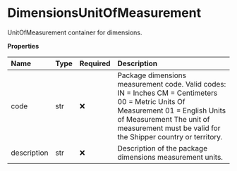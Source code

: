 # DimensionsUnitOfMeasurement

UnitOfMeasurement container for dimensions.

**Properties**

| Name        | Type | Required | Description                                                                                                                                                                                                                   |
| :---------- | :--- | :------- | :---------------------------------------------------------------------------------------------------------------------------------------------------------------------------------------------------------------------------- |
| code        | str  | ❌       | Package dimensions measurement code. Valid codes: IN = Inches CM = Centimeters 00 = Metric Units Of Measurement 01 = English Units of Measurement The unit of measurement must be valid for the Shipper country or territory. |
| description | str  | ❌       | Description of the package dimensions measurement units.                                                                                                                                                                      |

<!-- This file was generated by liblab | https://liblab.com/ -->
